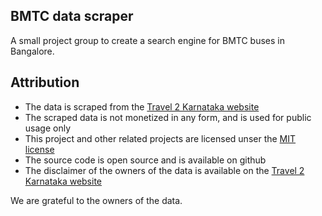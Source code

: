 ## BMTC data scraper

A small project group to create a search engine for BMTC buses in Bangalore.

## Attribution
- The data is scraped from the [Travel 2 Karnataka website](https://travel2karnataka.com)
- The scraped data is not monetized in any form, and is used for public usage only
- This project and other related projects are licensed unser the [MIT license](https://opensource.org/licenses/MIT)
- The source code is open source and is available on github
- The disclaimer of the owners of the data is available on the [Travel 2 Karnataka website](https://travel2karnataka.com/disclaimer.htm)

We are grateful to the owners of the data.